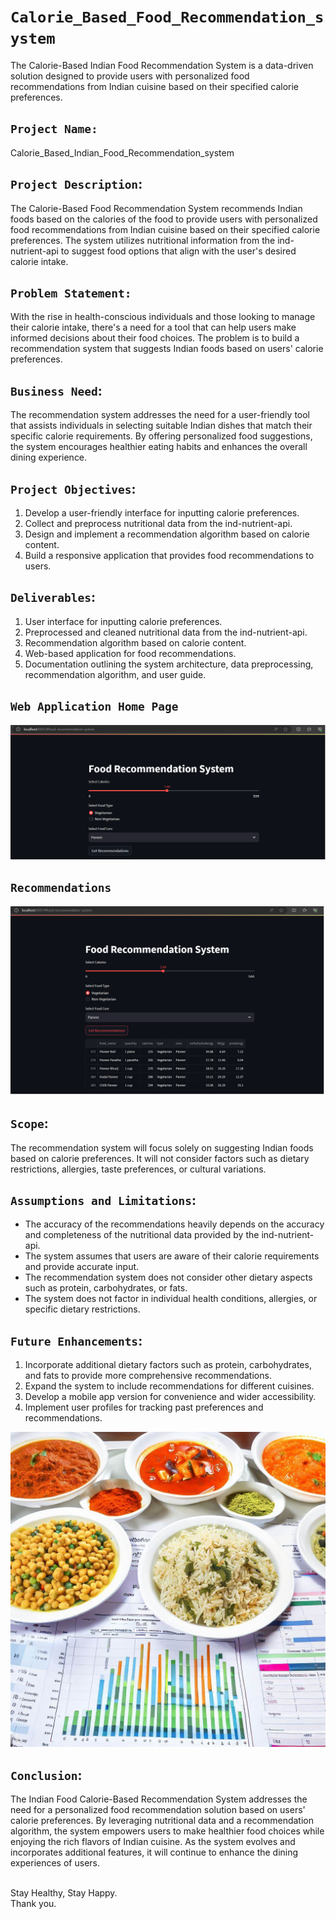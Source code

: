 # `Calorie_Based_Food_Recommendation_system`
The Calorie-Based Indian Food Recommendation System is a data-driven solution designed to provide users with personalized food recommendations from Indian cuisine based on their specified calorie preferences.


## `Project Name:`
Calorie_Based_Indian_Food_Recommendation_system

## `Project Description`:
The Calorie-Based Food Recommendation System recommends Indian foods based on the calories of the food to provide users with personalized food recommendations from Indian cuisine based on their specified calorie preferences. The system utilizes nutritional information from the ind-nutrient-api to suggest food options that align with the user's desired calorie intake.

## `Problem Statement:`
With the rise in health-conscious individuals and those looking to manage their calorie intake, there's a need for a tool that can help users make informed decisions about their food choices. The problem is to build a recommendation system that suggests Indian foods based on users' calorie preferences.

## `Business Need`:
The recommendation system addresses the need for a user-friendly tool that assists individuals in selecting suitable Indian dishes that match their specific calorie requirements. By offering personalized food suggestions, the system encourages healthier eating habits and enhances the overall dining experience.

## `Project Objectives`:
1. Develop a user-friendly interface for inputting calorie preferences.
2. Collect and preprocess nutritional data from the ind-nutrient-api.
3. Design and implement a recommendation algorithm based on calorie content.
4. Build a responsive application that provides food recommendations to users.


## `Deliverables`:
1. User interface for inputting calorie preferences.
2. Preprocessed and cleaned nutritional data from the ind-nutrient-api.
3. Recommendation algorithm based on calorie content.
4. Web-based application for food recommendations.
5. Documentation outlining the system architecture, data preprocessing, recommendation algorithm, and user guide.

## `Web Application Home Page`
![image](https://github.com/raviteja-padala/Datasets/blob/main/images/Food_recomendation_sys_home.png)

## `Recommendations`
![image](https://github.com/raviteja-padala/Datasets/blob/main/images/Food_recomendation_sys_result.png)

## `Scope`:
The recommendation system will focus solely on suggesting Indian foods based on calorie preferences. It will not consider factors such as dietary restrictions, allergies, taste preferences, or cultural variations.

## `Assumptions and Limitations`:
- The accuracy of the recommendations heavily depends on the accuracy and completeness of the nutritional data provided by the ind-nutrient-api.
- The system assumes that users are aware of their calorie requirements and provide accurate input.
- The recommendation system does not consider other dietary aspects such as protein, carbohydrates, or fats.
- The system does not factor in individual health conditions, allergies, or specific dietary restrictions.

## `Future Enhancements`:
1. Incorporate additional dietary factors such as protein, carbohydrates, and fats to provide more comprehensive recommendations.
2. Expand the system to include recommendations for different cuisines.
3. Develop a mobile app version for convenience and wider accessibility.
4. Implement user profiles for tracking past preferences and recommendations.

![image](https://github.com/raviteja-padala/Datasets/blob/main/images/foodNutri_AI.png)

## `Conclusion`:
The Indian Food Calorie-Based Recommendation System addresses the need for a personalized food recommendation solution based on users' calorie preferences. By leveraging nutritional data and a recommendation algorithm, the system empowers users to make healthier food choices while enjoying the rich flavors of Indian cuisine. As the system evolves and incorporates additional features, it will continue to enhance the dining experiences of users.


<br>
Stay Healthy, Stay Happy. <br>
Thank you.
